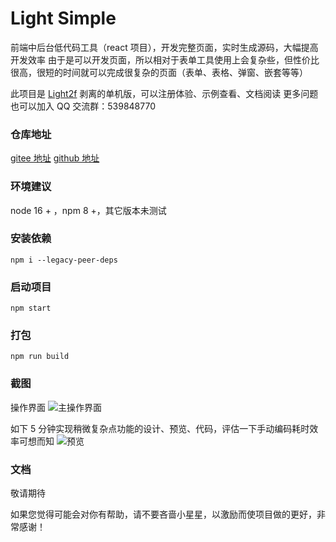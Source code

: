 # **Light Simple**

前端中后台低代码工具（react 项目），开发完整页面，实时生成源码，大幅提高开发效率
由于是可以开发页面，所以相对于表单工具使用上会复杂些，但性价比很高，很短的时间就可以完成很复杂的页面（表单、表格、弹窗、嵌套等等）

此项目是 [Light2f](https://light2f.com) 剥离的单机版，可以注册体验、示例查看、文档阅读
更多问题也可以加入 QQ 交流群：539848770

### 仓库地址
[gitee 地址](https://gitee.com/MiLuBianFu/light-single)
[github 地址](https://github.com/yangaijun/light-single)
### 环境建议
node 16 + ，npm 8 +，其它版本未测试
### 安装依赖

`npm i --legacy-peer-deps`

### 启动项目

`npm start`
 
### 打包

`npm run build`

### 截图

操作界面
![主操作界面](https://test-1256372626.cos.ap-shanghai.myqcloud.com/light-simple/main.png)

如下 5 分钟实现稍微复杂点功能的设计、预览、代码，评估一下手动编码耗时效率可想而知
![预览](https://test-1256372626.cos.ap-shanghai.myqcloud.com/light-simple/view.gif)

### 文档

敬请期待

如果您觉得可能会对你有帮助，请不要吝啬小星星，以激励而使项目做的更好，非常感谢！
